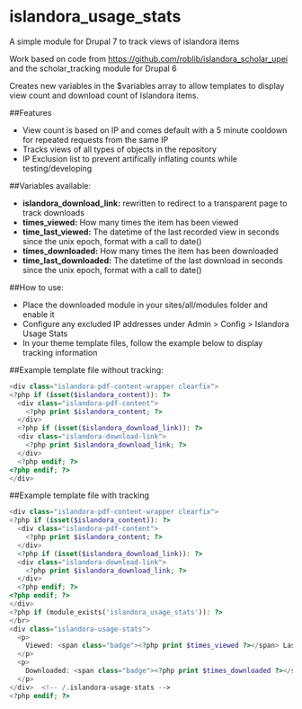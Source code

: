 islandora_usage_stats
=====================

A simple module for Drupal 7 to track views of islandora items

Work based on code from https://github.com/roblib/islandora_scholar_upei and the scholar_tracking module for Drupal 6

Creates new variables in the $variables array to allow templates to display view count and download count of Islandora items.

##Features
- View count is based on IP and comes default with a 5 minute cooldown for repeated requests from the same IP
- Tracks views of all types of objects in the repository
- IP Exclusion list to prevent artifically inflating counts while testing/developing

##Variables available:
- **islandora_download_link:** rewritten to redirect to a transparent page to track downloads
- **times_viewed:** How many times the item has been viewed
- **time_last_viewed:** The datetime of the last recorded view in seconds since the unix epoch, format with a call to date()
- **times_downloaded:** How many times the item has been downloaded
- **time_last_downloaded:**  The datetime of the last download in seconds since the unix epoch, format with a call to date()

##How to use:
- Place the downloaded module in your sites/all/modules folder and enable it
- Configure any excluded IP addresses under Admin > Config > Islandora Usage Stats
- In your theme template files, follow the example below to display tracking information

##Example template file without tracking:
```php
<div class="islandora-pdf-content-wrapper clearfix">
<?php if (isset($islandora_content)): ?>
  <div class="islandora-pdf-content">
    <?php print $islandora_content; ?>
  </div>
  <?php if (isset($islandora_download_link)): ?>
  <div class="islandora-download-link">
    <?php print $islandora_download_link; ?>
  </div>
  <?php endif; ?>
<?php endif; ?>
</div>
```

##Example template file with tracking
```php
<div class="islandora-pdf-content-wrapper clearfix">
<?php if (isset($islandora_content)): ?>
  <div class="islandora-pdf-content">
    <?php print $islandora_content; ?>
  </div>
  <?php if (isset($islandora_download_link)): ?>
  <div class="islandora-download-link">
    <?php print $islandora_download_link; ?>
  </div>
  <?php endif; ?>
<?php endif; ?>
</div>
<?php if (module_exists('islandora_usage_stats')): ?>
</br>
<div class="islandora-usage-stats">
  <p>
    Viewed: <span class="badge"><?php print $times_viewed ?></span> Last viewed: <?php print $time_last_viewed==NULL ? 'Never' : date('g:ia, M d, Y', $time_last_viewed); ?></span>
  </p>
  <p>
    Downloaded: <span class="badge"><?php print $times_downloaded ?></span>
  </p>
</div>  <!-- /.islandora-usage-stats -->
<?php endif; ?>
```


